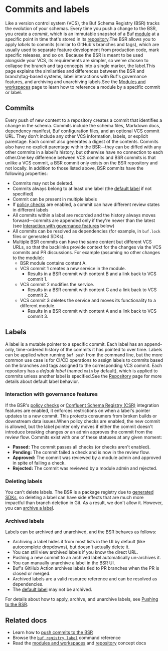 # Commits and labels

Like a version control system (VCS), the Buf Schema Registry (BSR) tracks the evolution of your schemas. Every time you push a change to the BSR, you create a _commit_, which is an immutable snapshot of a Buf [module](../modules-workspaces/) at a specific point in time that's stored in its [repository](../repositories/).The BSR allows you to apply _labels_ to commits (similar to GitHub's branches and tags), which are usually used to separate feature development from production code, mark specific releases, and so on. Because the BSR is meant to be used alongside your VCS, its requirements are simpler, so we've chosen to collapse the branch and tag concepts into a single marker, the label.This page explains the similarities and differences between the BSR and branch/tag-based systems, label interactions with Buf's governance features, and archiving and unarchiving labels.See the [Modules and workspaces](../modules-workspaces/#referencing-a-module) page to learn how to reference a module by a specific commit or label.

## Commits

Every push of new content to a repository creates a commit that identifies a change in the schema. Commits include the schema files, Markdown docs, dependency manifest, Buf configuration files, and an optional VCS commit URL. They don't include any other VCS information, labels, or explicit parentage. Each commit also generates a digest of the contents. Commits also have no explicit parentage within the BSR—they can be diffed with any other commits in a label's history, but otherwise have no connection to each other.One key difference between VCS commits and BSR commits is that unlike a VCS commit, a BSR commit only exists on the BSR repository and not locally. In addition to those listed above, BSR commits have the following properties:

- Commits may not be deleted.
- Commits always belong to at least one label (the [default label](../repositories/#default-label) if not specified)
- Commit can be present in multiple labels
- If [policy checks](../../bsr/policy-checks/breaking/overview/) are enabled, a commit can have different review states in different labels
- All commits within a label are recorded and the history always moves forward—commits are appended only if they're newer than the latest (see [Interaction with governance features](#governance-interaction) below)
- All commits can be resolved as dependencies (for example, in `buf.lock` files or generated SDKs).
- Multiple BSR commits can have the same content but different VCS URLs, so that the backlinks provide context for the changes via the VCS commits and PR discussions. For example (assuming no other changes to the module):
  - BSR module contains content A.
  - VCS commit 1 creates a new service in the module.
    - Results in a BSR commit with content B and a link back to VCS commit 1.
  - VCS commit 2 modifies the service.
    - Results in a BSR commit with content C and a link back to VCS commit 2.
  - VCS commit 3 deletes the service and moves its functionality to a different module.
    - Results in a BSR commit with content A and a link back to VCS commit 3.

## Labels

A label is a mutable pointer to a specific commit. Each label has an append-only, time-ordered history of the commits it has pointed to over time. Labels can be applied when running `buf push` from the command line, but the more common use case is for CI/CD operations to assign labels to commits based on the branches and tags assigned to the corresponding VCS commit. Each repository has a _default label_ (named `main` by default), which is applied to commits unless another label is specified.See the [Repository](../repositories/#default-label) page for more details about default label behavior.

### Interaction with governance features

If the BSR's [policy checks](../../bsr/policy-checks/breaking/overview/) or [Confluent Schema Registry (CSR)](../../bsr/kafka/overview/) integration features are enabled, it enforces restrictions on when a label's pointer updates to a new commit. This protects consumers from broken builds or downstream data issues.When policy checks are enabled, the new commit is allowed, but the label pointer only moves if either the commit doesn't introduce breaking changes _or_ an admin approves the commit from the review flow. Commits exist with one of these statuses at any given moment:

- **Passed:** The commit passes all checks (or checks aren't enabled).
- **Pending:** The commit failed a check and is now in the review flow.
- **Approved:** The commit was reviewed by a module admin and approved in spite of failing a check.
- **Rejected:** The commit was reviewed by a module admin and rejected.

### Deleting labels

You can't delete labels. The BSR is a package registry due to [generated SDKs](../../bsr/generated-sdks/overview/), so deleting a label can have side effects that are much more impactful than branch deletion in Git. As a result, we don't allow it. However, you can [archive a label](../../bsr/module/publish/#archiving-and-unarchiving-labels).

### Archived labels

Labels can be archived and unarchived, and the BSR behaves as follows:

- Archiving a label hides it from most lists in the UI by default (like autocomplete dropdowns), but doesn't actually delete it.
- You can still view archived labels if you know the direct URL.
- Pushing a new commit to an archived label automatically un-archives it.
- You can manually unarchive a label in the BSR UI.
- Buf's GitHub Action archives labels tied to PR branches when the PR is closed or merged.
- Archived labels are a valid resource reference and can be resolved as dependencies.
- The [default label](../repositories/#default-label) may not be archived.

For details about how to apply, archive, and unarchive labels, see [Pushing to the BSR](../../bsr/module/publish/#archiving-and-unarchiving-labels).

## Related docs

- Learn how to [push commits to the BSR](../../bsr/module/publish/)
- Browse the [`buf registry label`](../../reference/cli/buf/registry/module/label/) command reference
- Read the [modules and workspaces](../modules-workspaces/) and [repository](../repositories/) concept docs
